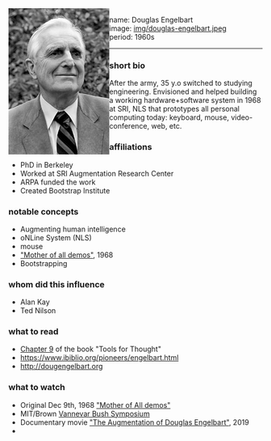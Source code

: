 <img align="left" width="200" src="img/douglas-engelbart.jpg">

name: Douglas Engelbart </br>
image: [img/douglas-engelbart.jpeg](img/douglas-engelbart.jpg) </br>
period: 1960s </br>

--------

### short bio
After the army, 35 y.o switched to studying engineering.
Envisioned and helped building a working hardware+software system in 1968 at SRI, NLS that prototypes all personal computing today: keyboard, mouse, video-conference, web, etc.

### affiliations
 - PhD in Berkeley
 - Worked at SRI Augmentation Research Center
 - ARPA funded the work
 - Created Bootstrap Institute

### notable concepts
 - Augmenting human intelligence
 - oNLine System (NLS)
 - mouse
 - ["Mother of all demos"](http://www.dougengelbart.org/content/view/374/464/), 1968
 - Bootstrapping

### whom did this influence
 - Alan Kay
 - Ted Nilson

### what to read
 - [Chapter 9](http://www.rheingold.com/texts/tft/09.html#Chap09) of the book "Tools for Thought"
 - https://www.ibiblio.org/pioneers/engelbart.html
 - http://dougengelbart.org

### what to watch
 - Original Dec 9th, 1968 ["Mother of All demos"](http://www.dougengelbart.org/content/view/374/464/)
 - MIT/Brown [Vannevar Bush Symposium](http://dougengelbart.org/content/view/258/000/)
 - Documentary movie ["The Augmentation of Douglas Engelbart"](https://www.amazon.com/Augmentation-Douglas-Engelbart-Vint-Cerf/dp/B07R56D6QX), 2019
 -
